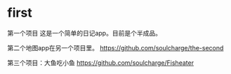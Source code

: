 # first
第一个项目
这是一个简单的日记app。目前是个半成品。

第二个地图app在另一个项目里。
https://github.com/soulcharge/the-second

第三个项目：大鱼吃小鱼
https://github.com/soulcharge/Fisheater
